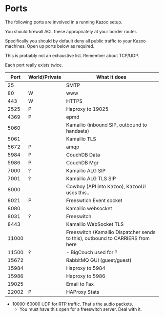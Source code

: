# Ports

The following ports are involved in a running Kazoo setup.

You should firewall ACL these appropriately at your border router.

Specifically you should by default deny all public traffic to your Kazoo machines.  Open up ports below as required.

This is probably not an exhaustive list.  Remember about TCP/UDP.

Each port really exists twice.


| Port | World/Private | What it does        |
|--------------|--------|------------------------------------|
| 25 | | SMTP
| 80 | W | www
| 443 | W | HTTPS
| 2525 | P | Haproxy to 19025
| 4369 | P | epmd
| 5060 | | Kamailio (inbound SIP, outbound to handsets)
| 5061 | | Kamailio TLS
| 5672 | P | amqp 
| 5984 | P | CouchDB Data
| 5986 | P | CouchDB Mgr
| 7000 | ? | Kamailio ALG SIP
| 7001 | ? | Kamailio ALG TLS SIP
| 8000 |  | Cowboy (API into Kazoo), KazooUI uses this..
| 8021 | P | Freeswtich Event socket
| 8080 | | Kamailio websocket
| 8031 | ? | Freeswitch
| 8443 | | Kamailio WebSocket TLS
| 11000 | | Freeswitch (Kamailio Dispatcher sends to this), outbound to CARRIERS from here
| 11500 | ? | - BigCouch used for ?
| 15672 | | RabbitMQ GUI (guest/guest)
| 15984 | | Haproxy to 5984
| 15986 | | Haproxy to 5986
| 19025 | | Email to Fax
| 22002 | P | HAProxy Stats 

* 10000-60000 UDP for RTP traffic.  That's the audio packets.
  * You must have this open for a freeswitch server.  Deal with it.
  

